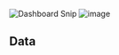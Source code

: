 ![Dashboard Snip](https://github.com/RajatPawar1297/HR---Dashboard---MySQL---PowerBI/assets/130127312/9eea8491-4969-4d20-9a1a-3d6736011e28)
![image](https://github.com/RajatPawar1297/HR---Dashboard---MySQL---PowerBI/assets/130127312/b5c7b85b-33e0-4e5d-afb4-dce4ac64bb9e)

## Data
